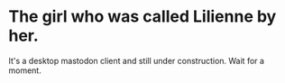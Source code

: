 # The girl who was called Lilienne by her.
It's a desktop mastodon client and still under construction.
Wait for a moment.
